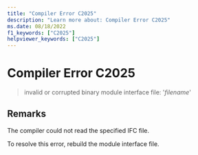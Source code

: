 ```yaml
---
title: "Compiler Error C2025"
description: "Learn more about: Compiler Error C2025"
ms.date: 08/18/2022
f1_keywords: ["C2025"]
helpviewer_keywords: ["C2025"]
---
```

# Compiler Error C2025

> invalid or corrupted binary module interface file: '*filename*'

## Remarks

The compiler could not read the specified IFC file.

To resolve this error, rebuild the module interface file.
